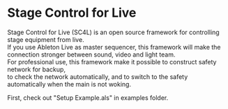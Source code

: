 # Stage Control for Live  
  
Stage Control for Live (SC4L) is an open source framework for controlling stage equipment from live.  
If you use Ableton Live as master sequencer, this framework will make the connection stronger between sound, video and light team.  
For professional use, this framework make it possible to construct safety network for backup,  
to check the network automatically, and to switch to the safety automatically when the main is not woking.
  
First, check out "Setup Example.als" in examples folder.  